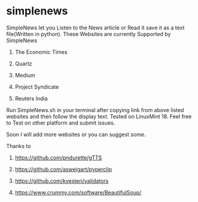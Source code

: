# simplenews

SimpleNews let you Listen to the News article or Read it save it as a text file(Written in python).
These Websites are currently Supported by SimpleNews 

1) The Economic Times

2) Quartz

3) Medium

4) Project Syndicate

5) Reuters India

Run SimpleNews.sh in your terminal after copying link from above listed websites and then follow the display text.
Tested on LinuxMint 18. Feel free to Test on other platform and submit issues.   

Soon I will add more websites or you can suggest some.

Thanks to 

1) https://github.com/pndurette/gTTS

2) https://github.com/asweigart/pyperclip

3) https://github.com/kvesteri/validators

4) https://www.crummy.com/software/BeautifulSoup/
